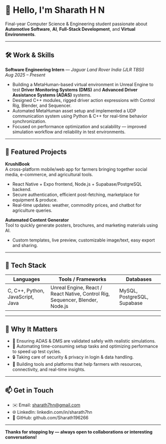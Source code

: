 

# 👋 Hello, I'm Sharath H N  
Final-year Computer Science & Engineering student passionate about **Automotive Software**, **AI**, **Full-Stack Development**, and **Virtual Environments**.  

---

## 🛠 Work & Skills  

**Software Engineering Intern** — *Jaguar Land Rover India (JLR TBSI)*  
*Aug 2025 – Present*  
- Building a MetaHuman-based virtual environment in Unreal Engine to test **Driver Monitoring Systems (DMS)** and **Advanced Driver Assistance Systems (ADAS)** systems.  
- Designed C++ modules, rigged driver action expressions with Control Rig, Blender, and Sequencer.  
- Automated MetaHuman asset setup and implemented a UDP communication system using Python & C++ for real-time behavior synchronization.  
- Focused on performance optimization and scalability — improved simulation workflow and reliability in test environments.

---

## 🚀 Featured Projects  

**KrushiBook**  
A cross-platform mobile/web app for farmers bringing together social media, e-commerce, and agricultural tools.  
- React Native + Expo frontend, Node.js + Supabase/PostgreSQL backend.  
- Secure authentication, efficient post-fetching, marketplace for equipment & produce.  
- Real-time updates: weather, commodity prices, and chatbot for agriculture queries.  

**Automated Content Generator**  
Tool to quickly generate posters, brochures, and marketing materials using AI.  
- Custom templates, live preview, customizable image/text, easy export and sharing.  

---

## 🔧 Tech Stack  

| Languages        | Tools / Frameworks                                 | Databases            |
|------------------|----------------------------------------------------|-----------------------|
| C, C++, Python, JavaScript, Java | Unreal Engine, React / React Native, Control Rig, Sequencer, Blender, Node.js | MySQL, PostgreSQL, Supabase |

---

## 🎯 Why It Matters  

- 🚗 Ensuring ADAS & DMS are validated safely with realistic simulations.  
- 🧰 Automating time-consuming setup tasks and optimizing performance to speed up test cycles.  
- 🔒 Taking care of security & privacy in login & data handling.  
- 🌱 Building tools and platforms that help farmers with resources, connectivity, and real-time insights.

---

## 📫 Get in Touch  

- ✉️ Email: sharath7hn@gmail.com  
- 🌐 LinkedIn: linkedin.com/in/sharath7hn  
- 📂 GitHub: github.com/Sharath196266  

---

**Thanks for stopping by — always open to collaborations or interesting conversations!**

